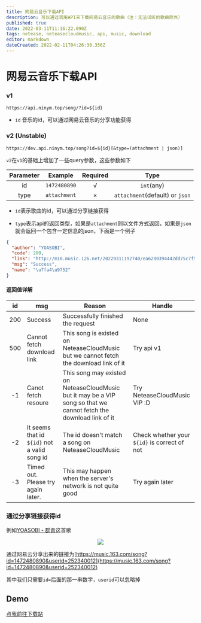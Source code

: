 ```yaml
---
title: 网易云音乐下载API
description: 可以通过调用API来下载网易云音乐的歌曲（注：无法试听的歌曲除外）
published: true
date: 2022-03-11T11:16:22.090Z
tags: netease, neteasecloudmusic, api, music, download
editor: markdown
dateCreated: 2022-02-11T04:26:38.356Z
---
```


# 网易云音乐下载API

### v1

`https://api.ninym.top/song/?id=${id}`

- `id` 音乐的id，可以通过网易云音乐的分享功能获得

### v2 (Unstable)

`https://dev.api.ninym.top/song?id=${id}[&type=(attachment | json)]`

`v2`在`v1`的基础上增加了一些query参数，这些参数如下

<div align='center'>

| Parameter | Example | Required | Type |
|:--:|:--:|:--:|:--:|
| id | `1472480890` | √ | `int`(any) |
| type | `attachment` | × |	`attachment`(default) or `json` |

 </div>
  
- `id`表示歌曲的id，可以通过分享链接获得

- `type`表示api的返回类型，如果是`attachment`则以文件方式返回，如果是`json`就会返回一个包含一定信息的json，下面是一个例子

```json
{
  "author": "YOASOBI", 
  "code": 200, 
  "link": "http://m10.music.126.net/20220311192740/ea6280394442dd75c7f54ab34955bf4a/ymusic/obj/w5zDlMODwrDDiGjCn8Ky/3695407857/774f/d95c/a844/40a2fce4c5077965a13c50d212f1a96a.mp3", 
  "msg": "Success", 
  "name": "\u7fa4\u9752"
}
```

#### 返回值详解

| id | msg | Reason | Handle |
|:--:|---|---|---|
| 200 | Success | Successfully finished the request | None |
| 500 | Cannot fetch download link | This song is existed on NeteaseCloudMusic but we cannot fetch the download link of it | Try api v1 |
| -1 | Canot fetch resoure | This song may existed on NeteaseCloudMusic but it may be a VIP song so that we cannot fetch the download link of it | Try NeteaseCloudMusic VIP :D |
| -2 | It seems that id `${id}` not a valid song id | The id doesn't match a song on NeteaseCloudMusic | Check whether your `${id}` is correct of not |
| -3 | Timed out. Please try again later. | This may happen when the server's network is not quite good | Try again later |

### 通过分享链接获得id

例如[YOASOBI - 群青](https://music.163.com/song?id=1472480890&userid=252340012)这首歌

<div align='center'>
<img src='https://user-images.githubusercontent.com/28426291/153539463-24515417-4eb9-48b0-8c82-130649e40a9b.png' desc='获得网易云分享链接' />
</div>

通过网易云分享出来的链接为[https://music.163.com/song?id=1472480890&userid=252340012](https://music.163.com/song?id=1472480890&userid=252340012)

其中我们只需要`id=`后面的那一串数字，`userid`可以忽略掉



## Demo

[点我前往下载站](https://music.ninym.top)